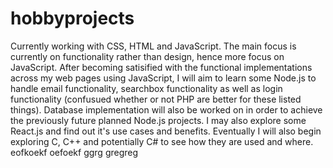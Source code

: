 # hobbyprojects

Currently working with CSS, HTML and JavaScript. The main focus is currently on functionality rather than design, hence more focus on JavaScript. After becoming satisified with the functional implementations across my web pages using JavaScript, I will aim to learn some Node.js to handle email functionality, searchbox functionality as well as login functionality (confusued whether or not PHP are better for these listed things). Database implementation will also be worked on in order to achieve the previously future planned Node.js projects. I may also explore some React.js and find out it's use cases and benefits. Eventually I will also begin exploring C, C++ and potentially C# to see how they are used and where. eofkoekf oefoekf ggrg gregreg
